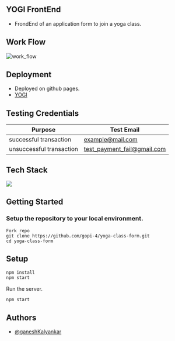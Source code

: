 ## YOGI FrontEnd
  - FrondEnd of an application form to join a yoga class.
## Work Flow
![work_flow](https://user-images.githubusercontent.com/78689282/206988995-b81514c5-b65c-41b5-86f1-2871e8e1da20.jpg)

## Deployment
  - Deployed on github pages.
  - [YOGI](https://gopi-4.github.io/yoga-class-form/)

## Testing Credentials

| Purpose | Test Email |
|--|--|
| successful transaction | example@mail.com  |
| unsuccessful transaction | test_payment_fail@gmail.com |

## Tech Stack

<img src="https://img.shields.io/badge/ReactJS%20-%2320232a.svg?logo=react" >
 
 ## Getting Started 
### Setup the repository to your local environment.

  ```git
  Fork repo
  git clone https://github.com/gopi-4/yoga-class-form.git
  cd yoga-class-form
  ```
  ## Setup
  ```sh
  npm install
  npm start
  ```
  Run the server.
  ```node
  npm start
  ```
  
## Authors

- [@ganeshKalyankar](https://github.com/gopi-4)

